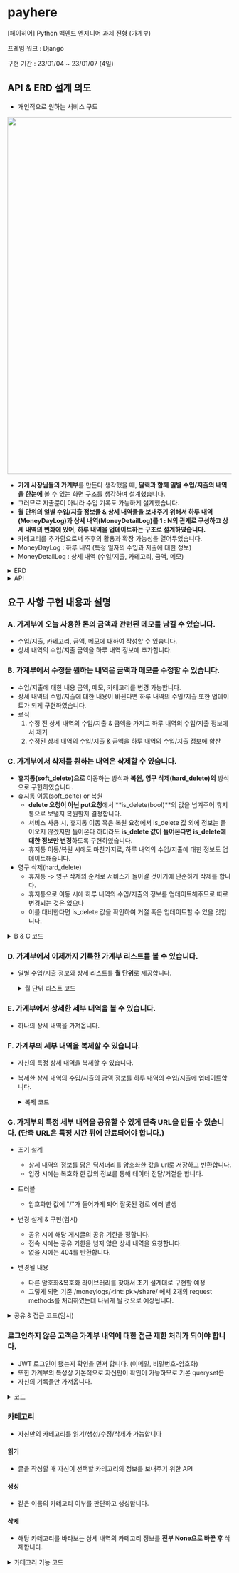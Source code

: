# payhere
[페이히어] Python 백엔드 엔지니어 과제 전형 (가계부)

프레임 워크 : Django

구현 기간 : 23/01/04 ~ 23/01/07 (4일)

## API & ERD 설계 의도
- 개인적으로 원하는 서비스 구도
<img src="https://user-images.githubusercontent.com/78214692/211133202-02b280ea-209b-4845-adaf-3b8e7773a04e.png" width=800px>

- **가게 사장님들의 가계부**를 만든다 생각했을 때, **달력과 함께 일별 수입/지출의 내역을 한눈에** 볼 수 있는 화면 구조를 생각하며 설계했습니다.
- 그러므로 지출뿐이 아니라 수입 기록도 가능하게 설계했습니다.
- **월 단위의 일별 수입/지출 정보들 & 상세 내역들을 보내주기 위해서 하루 내역(MoneyDayLog)과 상세 내역(MoneyDetailLog)를 1 : N의 관계로 구성하고 상세 내역의 변화에 있어, 하루 내역을 업데이트하는 구조로 설계하였습니다.**
- 카테고리를 추가함으로써 추후의 활용과 확장 가능성을 열어두었습니다.
- MoneyDayLog : 하루 내역 (특정 일자의 수입과 지출에 대한 정보)
- MoneyDetailLog : 상세 내역 (수입/지출, 카테고리, 금액, 메모)

<details>
<summary>ERD</summary>
<div markdown="1">


<img src="https://user-images.githubusercontent.com/78214692/211133965-a71c9301-20f0-424b-aef3-f2c4723bb4f3.png" width=800px>


</div>
</details>

<details>
<summary>API</summary>
<div markdown="1">

<br>

|Action| Method| URL|
|-----|----|----|
|회원가입| POST| /users/
|로그인| POST| /users/signin/
|로그 리스트| GET| /moneylogs/?date=
|로그 기록 작성| POST| /moneylogs/
|로그 상세| GET| /moneylogs/<int: pk>/
|로그 수정, 삭제, 복원| PUT| /moneylogs/<int: pk>/
|로그 영구 삭제| DELETE| /moneylogs/<int: pk>/
|공유 로그 접속| GET| /moneylogs/<int: pk>/share/
|로그 공유| POST| /moneylogs/<int: pk>/share/
|카테고리 리스트| GET| /moneylogs/category/
|카테고리 생성| POST| /moneylogs/category/
|카테고리 상세| GET| /moneylogs/category/<int: pk>/
|카테고리 수정| PUT| /moneylogs/category/<int: pk>/
|카테고리 삭제| DELETE| /moneylogs/category/<int: pk>/
<br>

</div>
</details>


## 요구 사항 구현 내용과 설명

### A. 가계부에 오늘 사용한 돈의 금액과 관련된 메모를 남길 수 있습니다.
- 수입/지출, 카테고리, 금액, 메모에 대하여 작성할 수 있습니다.
- 상세 내역의 수입/지출 금액을 하루 내역 정보에 추가합니다.

### B. 가계부에서 수정을 원하는 내역은 금액과 메모를 수정할 수 있습니다.
- 수입/지출에 대한 내용 금액, 메모, 카테고리를 변경 가능합니다.
- 상세 내역의 수입/지출에 대한 내용이 바뀐다면 하루 내역의 수입/지출 또한 업데이트가 되게 구현하였습니다.
- 로직
    1. 수정 전 상세 내역의 수입/지출 & 금액을 가지고 하루 내역의 수입/지출 정보에서 제거
    2. 수정된 상세 내역의 수입/지출 & 금액을 하루 내역의 수입/지출 정보에 합산
    
### C. 가계부에서 삭제를 원하는 내역은 삭제할 수 있습니다.
- **휴지통(soft_delete)으로** 이동하는 방식과 **복원, 영구 삭제(hard_delete)의** 방식으로 구현하였습니다.
- 휴지통 이동(soft_delte) or 복원
    - **delete 요청이 아닌 put요청**에서 **is_delete(bool)**의 값을 넘겨주어 휴지통으로 보낼지 복원할지 결정합니다.
    - 서비스 사용 시, 휴지통 이동 혹은 복원 요청에서 is_delete 값 외에 정보는 들어오지 않겠지만 들어온다 하더라도 **is_delete 값이 들어온다면 is_delete에 대한 정보만 변경**하도록 구현하였습니다.
    - 휴지통 이동/복원 시에도 마찬가지로, 하루 내역의 수입/지출에 대한 정보도 업데이트해줍니다.
- 영구 삭제(hard_delete)
    - 휴지통 -> 영구 삭제의 순서로 서비스가 돌아갈 것이기에 단순하게 삭제를 합니다.
    - 휴지통으로 이동 시에 하루 내역의 수입/지출의 정보를 업데이트해주므로 따로 변경되는 것은 없으나
    - 이를 대비한다면 is_delete 값을 확인하여 거절 혹은 업데이트할 수 있을 것입니다.
<details>
<summary>B & C 코드</summary>
<div markdown="1">

```python
def perform_update(self, serializer):
  """
  되돌렸던 수입/지출의 값에 새로 들어온 금액을 업데이트 해줍니다.
  """
  with transaction.atomic():
      instance = serializer.save()
      self.add_income_expense(instance)
      instance.day_log.save()
      
def update(self, request, *args, **kwargs):
  """
  put request 요청에서 is_delete 값의 포함 여부에 따라
  soft_delete|복원과 partial_update로 나뉩니다.(soft_delete 우선순위)
  soft-delete : is_delete 값이 True라면 삭제이고 False라면 복원입니다.
              그에 따라 일별 총 수입/지출의 값을 바꿔줍니다.
  update : 이전 상세 기록의 수입/지출을 참조하여 일별 수입/지출을 되돌린 후 업데이트된 값으로 대체합니다.
              이후 상세 기록의 값을 업데이트해줍니다.
  """
  partial = kwargs.pop('partial', False)
  instance = self.get_object()
  serializer = self.get_serializer(instance, data=request.data, partial=partial)
  serializer.is_valid(raise_exception=True)
  is_delete = serializer.validated_data.get('is_delete', '')

  if is_delete != '' and instance.is_delete != is_delete:
      if is_delete:
          data = '휴지통 이동'
          self.sub_income_expense(instance)
      else:
          data = MoneyDetailLogSerializer(instance).data
          self.add_income_expense(instance)
      instance.is_delete = is_delete

      with transaction.atomic():
          instance.save()
          instance.day_log.save()
      return Response(data, status=status.HTTP_200_OK)


  self.sub_income_expense(instance) # 업데이트를 위한 되돌림
  self.perform_update(serializer)

  if getattr(instance, '_prefetched_objects_cache', None):
      instance._prefetched_objects_cache = {}
  return Response(serializer.data)
```

</div>
</details>
  
### D. 가계부에서 이제까지 기록한 가계부 리스트를 볼 수 있습니다.
- 일별 수입/지출 정보와 상세 리스트를 **월 단위**로 제공합니다.
  <details>
  <summary>월 단위 리스트 코드</summary>
  <div markdown="1">

  ```python
  def list(self, request, *args, **kwargs):
      """월별로 데이터를 제공합니다. 데이터를 제공합니다.

      query_string에는 date가 들어오며 default 값으로는 오늘 날짜입니다. (ex. 2022-02-11)
      money_day_logs : 이번 달의 각 일별 수입/지출 리스트
      money_detail_logs : 이번 달의 전체 로그 리스트
      """
      user = request.user
      today = datetime.today().date()
      date = request.query_params.get('date', str(today))

      start_date_time, end_date_time = get_date_range(date)

      day_q = Q(date__gte=start_date_time.date()) & Q(date__lte=end_date_time.date()) & Q(user_id=user.id)
      detail_q = Q(day_log__date__gte=start_date_time.date()) & Q(day_log__date__lte=end_date_time.date()) \
                & Q(user_id=user.id) & Q(is_delete=False)

      money_day_logs = MoneyDayLog.objects.select_related('user').filter(day_q).order_by('date')
      money_detail_logs = MoneyDetailLog.objects.select_related('user', 'day_log', 'day_log__user')\
                      .filter(detail_q).annotate(date=F("day_log__date")).order_by('date', '-updated_at')
      queryset = {
          'money_day_logs' : money_day_logs,
          'money_detail_logs' : money_detail_logs
      }

      serializer = self.get_serializer(queryset)
      return Response(serializer.data)
  ```

  </div>
  </details>
### E. 가계부에서 상세한 세부 내역을 볼 수 있습니다.
- 하나의 상세 내역을 가져옵니다.

### F. 가계부의 세부 내역을 복제할 수 있습니다.
- 자신의 특정 상세 내역을 복제할 수 있습니다.
- 복제한 상세 내역의 수입/지출의 금액 정보를 하루 내역의 수입/지출에 업데이트합니다.
  <details>
  <summary>복제  코드</summary>
  <div markdown="1">

  ```python
  @action(detail=True, methods=['post'])
  def copy_log(self, request, pk=None):
      """로그를 복사하는 메서드
      """
      instance = self.get_object()
      instance.pk = None
      self.add_income_expense(instance)

      with transaction.atomic():
          instance.save()
          instance.day_log.save()
      return Response(status=status.HTTP_200_OK)
  ```

  </div>
  </details>

### G. 가계부의 특정 세부 내역을 공유할 수 있게 단축 URL을 만들 수 있습니다. (단축 URL은 특정 시간 뒤에 만료되어야 합니다.)
- 초기 설계
    - 상세 내역의 정보를 담은 딕셔너리를 암호화한 값을 url로 저장하고 반환합니다.
    - 입장 시에는 복호화 한 값의 정보를 통해 데이터 전달/거절을 합니다.
- 트러블
    - 암호화한 값에 "/"가 들어가게 되어 잘못된 경로 에러 발생
- 변경 설계 & 구현(임시)
    - 공유 시에 해당 게시글의 공유 기한을 정합니다.
    - 접속 시에는 공유 기한을 넘지 않은 상세 내역을 요청합니다.
    - 없을 시에는 404를 반환합니다.

- 변경될 내용
    - 다른 암호화&복호화 라이브러리를 찾아서 초기 설계대로 구현할 예정
    - 그렇게 되면 기존 /moneylogs/<int: pk>/share/ 에서 2개의 request methods를 처리하였는데 나뉘게 될 것으로 예상됩니다.

<details>
<summary>공유 & 접근 코드(임시)</summary>
<div markdown="1">

```python
@action(detail=True, methods=['post'])
def make_link(self, request, pk=None):
    """금전 로그 공유 url설정 메서드
    """
    share_limit = datetime.now() + relativedelta(hours=24)
    instance = self.get_object()
    instance.share_limit = share_limit
    instance.save()
    return Response(status=status.HTTP_200_OK)

@action(detail=True, methods=['get'])
def enter_link(self, request, pk=None):
    """공유된 로그의 정보 제공 메서드
    """
    instance = get_object_or_404(MoneyDetailLog, pk=pk, share_limit__gte=datetime.now())
    serializer = MoneyDetailLogSerializer(instance)
    return Response(serializer.data, status=status.HTTP_200_OK)
```

</div>
</details>
  
### 로그인하지 않은 고객은 가계부 내역에 대한 접근 제한 처리가 되어야 합니다.
- JWT 로그인이 됐는지 확인을 먼저 합니다. (이메일, 비밀번호-암호화)
- 또한 가계부의 특성상 기본적으로 자신만이 확인이 가능하므로 기본 queryset은
- 자신의 기록들만 가져옵니다.

<details>
<summary>코드</summary>
<div markdown="1">

```python
def get_queryset(self):
    """base가 되는 queryset

    현재 로그인한 유저의 MoneyDetailLog를 가져옵니다.
    """
    user_id = self.request.user.id
    return MoneyDetailLog.objects.filter(user_id=user_id)
```

</div>
</details>

### 카테고리
- 자신만의 카테고리를 읽기/생성/수정/삭제가 가능합니다

#### 읽기
- 글을 작성할 때 자신이 선택할 카테고리의 정보를 보내주기 위한 API

#### 생성
- 같은 이름의 카테고리 여부를 판단하고 생성합니다.

#### 삭제
- 해당 카테고리를 바라보는 상세 내역의 카테고리 정보를 **전부 None으로 바꾼 후** 삭제합니다.

<details>
<summary>카테고리 기능 코드</summary>
<div markdown="1">

```python
class CategoryModelViewSet(ModelViewSet):
    serializer_class = MoneyCategorySerializer
    permission_classes = [permissions.IsAuthenticated,]

    def get_queryset(self):
        """base가 되는 queryset

        현재 로그인한 유저의 MoneyCategory를 가져옵니다.
        """
        user_id = self.request.user.id
        return MoneyCategory.objects.filter(user_id=user_id)
    
    def create(self, request, *args, **kwargs):
        """
        카테고리 생성 메서드 (중복 방지)
        """
        name = request.data.get('name', '')
        user = self.request.user
        if MoneyCategory.objects.filter(user=user, name=name).exists():
            return Response({"message" : "이미 존재하는 카테고리입니다."},status=status.HTTP_409_CONFLICT)
        return super().create(request, *args, **kwargs)
    
    def perform_create(self, serializer):
        user = self.request.user
        serializer.save(user=user)

    def destroy(self, request, *args, **kwargs):
        """
        해당 카테고리를 참조하는 MoneyDetailLog들의 카테고리를 없애고
        카테고리를 지웁니다.
        """
        instance = self.get_object()
        instance.detail_logs.update(category=None)
        self.perform_destroy(instance)
        return Response(status=status.HTTP_204_NO_CONTENT)
```

</div>
</details>
